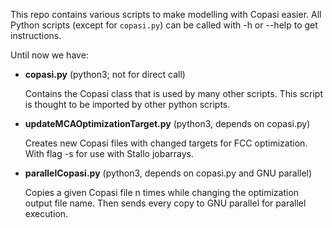 This repo contains various scripts to make modelling with Copasi easier. All Python scripts (except for `copasi.py`) can be called with -h or --help to get instructions.

Until now we have:

* **copasi.py** (python3; not for direct call)

	Contains the Copasi class that is used by many other scripts. This script is thought to be imported by other python scripts.

* **updateMCAOptimizationTarget.py** (python3, depends on copasi.py)

	Creates new Copasi files with changed targets for FCC optimization. With flag -s for use with Stallo jobarrays.

* **parallelCopasi.py** (python3, depends on copasi.py and GNU parallel)

	Copies a given Copasi file n times while changing the optimization output file name. Then sends every copy to GNU parallel for parallel execution.
